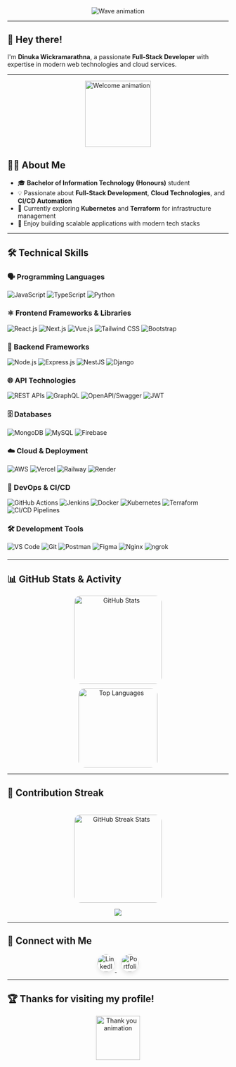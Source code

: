 <div align="center">
  <img src="https://capsule-render.vercel.app/api?type=waving&color=gradient&height=250&section=header&text=Welcome%20to%20My%20Profile!&fontSize=60&fontAlign=50&fontAlignY=50&fontColor=auto&animation=fadeIn&desc=Dinuka%20Wickramarathna%20%7C%20Full-Stack%20Developer&descAlign=50&descAlignY=70" alt="Wave animation" />
</div>


---

## 👋 Hey there!

I'm **Dinuka Wickramarathna**, a passionate **Full-Stack Developer** with expertise in modern web technologies and cloud services.

---

<div align="center">
  <img height="150" src="https://media.giphy.com/media/UpaxNpS4EI7fkBIGag/giphy.gif" alt="Welcome animation" />
</div>

## 👨‍💻 About Me

- 🎓 **Bachelor of Information Technology (Honours)** student  
- 💡 Passionate about **Full-Stack Development**, **Cloud Technologies**, and **CI/CD Automation**
- 🌱 Currently exploring **Kubernetes** and **Terraform** for infrastructure management
- 🚀 Enjoy building scalable applications with modern tech stacks

---

## 🛠️ Technical Skills

### 🗣️ Programming Languages
<div style="margin-bottom: 20px;">
  <img src="https://img.shields.io/badge/JavaScript-F7DF1E?logo=javascript&logoColor=black" alt="JavaScript" />
  <img src="https://img.shields.io/badge/TypeScript-3178C6?logo=typescript&logoColor=white" alt="TypeScript" />
  <img src="https://img.shields.io/badge/Python-3776AB?logo=python&logoColor=white" alt="Python" />
</div>

### ⚛️ Frontend Frameworks & Libraries
<div style="margin-bottom: 20px;">
  <img src="https://img.shields.io/badge/React.js-61DAFB?logo=react&logoColor=black" alt="React.js" />
  <img src="https://img.shields.io/badge/Next.js-000000?logo=next.js&logoColor=white" alt="Next.js" />
  <img src="https://img.shields.io/badge/Vue.js-42B883?logo=vue.js&logoColor=white" alt="Vue.js" />
  <img src="https://img.shields.io/badge/Tailwind%20CSS-06B6D4?logo=tailwind-css&logoColor=white" alt="Tailwind CSS" />
  <img src="https://img.shields.io/badge/Bootstrap-563D7C?logo=bootstrap&logoColor=white" alt="Bootstrap" />
</div>

### 🚀 Backend Frameworks
<div style="margin-bottom: 20px;">
  <img src="https://img.shields.io/badge/Node.js-339933?logo=node.js&logoColor=white" alt="Node.js" />
  <img src="https://img.shields.io/badge/Express.js-000000?logo=express&logoColor=white" alt="Express.js" />
  <img src="https://img.shields.io/badge/NestJS-E0234E?logo=nestjs&logoColor=white" alt="NestJS" />
  <img src="https://img.shields.io/badge/Django-092E20?logo=django&logoColor=white" alt="Django" />
</div>

### 🌐 API Technologies
<div style="margin-bottom: 20px;">
  <img src="https://img.shields.io/badge/REST%20APIs-FF6B6B?logo=rest&logoColor=white" alt="REST APIs" />
  <img src="https://img.shields.io/badge/GraphQL-E535AB?logo=graphql&logoColor=white" alt="GraphQL" />
  <img src="https://img.shields.io/badge/OpenAPI/Swagger-85EA2D?logo=swagger&logoColor=black" alt="OpenAPI/Swagger" />
  <img src="https://img.shields.io/badge/JWT-FF6B35?logo=json-web-tokens&logoColor=white" alt="JWT" />
</div>

### 🗄️ Databases
<div style="margin-bottom: 20px;">
  <img src="https://img.shields.io/badge/MongoDB-47A248?logo=mongodb&logoColor=white" alt="MongoDB" />
  <img src="https://img.shields.io/badge/MySQL-4479A1?logo=mysql&logoColor=white" alt="MySQL" />
  <img src="https://img.shields.io/badge/Firebase-FFCA28?logo=firebase&logoColor=black" alt="Firebase" />
</div>

### ☁️ Cloud & Deployment
<div style="margin-bottom: 20px;">
  <img src="https://img.shields.io/badge/AWS-FF9900?logo=amazon-aws&logoColor=white" alt="AWS" />
  <img src="https://img.shields.io/badge/Vercel-000000?logo=vercel&logoColor=white" alt="Vercel" />
  <img src="https://img.shields.io/badge/Railway-0B0D0E?logo=railway&logoColor=white" alt="Railway" />
  <img src="https://img.shields.io/badge/Render-008080?logo=render&logoColor=white" alt="Render" />
</div>

### 🔧 DevOps & CI/CD
<div style="margin-bottom: 20px;">
  <img src="https://img.shields.io/badge/GitHub%20Actions-2088FF?logo=github-actions&logoColor=white" alt="GitHub Actions" />
  <img src="https://img.shields.io/badge/Jenkins-D33833?logo=jenkins&logoColor=white" alt="Jenkins" />
  <img src="https://img.shields.io/badge/Docker-2496ED?logo=docker&logoColor=white" alt="Docker" />
  <img src="https://img.shields.io/badge/Kubernetes-326CE5?logo=kubernetes&logoColor=white" alt="Kubernetes" />
  <img src="https://img.shields.io/badge/Terraform-7B42BC?logo=terraform&logoColor=white" alt="Terraform" />
  <img src="https://img.shields.io/badge/CI/CD%20Pipelines-00D4AA?logo=gitlab&logoColor=white" alt="CI/CD Pipelines" />
</div>

### 🛠️ Development Tools
<div style="margin-bottom: 20px;">
  <img src="https://img.shields.io/badge/VS%20Code-007ACC?logo=visual-studio-code&logoColor=white" alt="VS Code" />
  <img src="https://img.shields.io/badge/Git-F05032?logo=git&logoColor=white" alt="Git" />
  <img src="https://img.shields.io/badge/Postman-FF6C37?logo=postman&logoColor=white" alt="Postman" />
  <img src="https://img.shields.io/badge/Figma-F24E1E?logo=figma&logoColor=white" alt="Figma" />
  <img src="https://img.shields.io/badge/Nginx-009639?logo=nginx&logoColor=white" alt="Nginx" />
  <img src="https://img.shields.io/badge/ngrok-FF6C37?logo=ngrok&logoColor=white" alt="ngrok" />
</div>

---

## 📊 GitHub Stats & Activity

<div align="center">
  <!-- GitHub Stats -->
  <img 
    src="https://github-readme-stats.vercel.app/api?username=Dinukaawsh&theme=radical&show_icons=true&include_all_commits=true&count_private=true&border_radius=15&hide_border=true" 
    alt="GitHub Stats" 
    height="200" 
    style="border-radius: 15px;" 
  />
</div>

<div align="center">
  <!-- Top Languages -->
  <img 
    src="https://github-readme-stats.vercel.app/api/top-langs?username=Dinukaawsh&theme=radical&layout=compact&langs_count=8&hide_border=true&border_radius=15" 
    alt="Top Languages" 
    height="180" 
    style="border-radius: 15px; margin-top: 10px;" 
  />
</div>




---

## 🌟 Contribution Streak

<div align="center">
  <!-- Fixed GitHub Streak Stats with multiple fallback options -->
  <img 
    src="https://github-readme-streak-stats.herokuapp.com/?user=Dinukaawsh&theme=radical&hide_border=true&fire=FF4081&sideLabels=FFA500" 
    alt="GitHub Streak Stats" 
    height="200" 
    style="border-radius: 15px; margin-top: 20px;" 
    onerror="this.style.display='none'"
  />
</div>

<p align="center">
  <img src="https://github-profile-trophy.vercel.app/?username=Dinukaawsh&theme=radical&no-bg=true&no-frame=true&margin-w=15" />
</p>


---

## 🔗 Connect with Me

<div align="center">
  <a href="https://www.linkedin.com/in/dinuka-ashan-88468b214/" target="_blank">
    <img 
      src="https://img.shields.io/static/v1?message=LinkedIn&logo=linkedin&label=&color=0077B5&logoColor=white&labelColor=&style=for-the-badge" 
      height="40" 
      alt="LinkedIn" 
      style="border-radius: 30px; transition: transform 0.3s ease, box-shadow 0.3s ease; box-shadow: 0 5px 10px rgba(0, 0, 0, 0.1);" 
    />
  </a>
  <a href="https://www.dinukawickramarathana.me/" target="_blank">
    <img 
      src="https://img.shields.io/static/v1?message=Portfolio&logo=vercel&label=&color=000000&logoColor=white&labelColor=&style=for-the-badge" 
      height="40" 
      alt="Portfolio" 
      style="border-radius: 30px; transition: transform 0.3s ease, box-shadow 0.3s ease; box-shadow: 0 5px 10px rgba(0, 0, 0, 0.1); margin-left: 10px;" 
    />
  </a>
</div>

---

## 🏆 Thanks for visiting my profile!



<div align="center">
  <img src="https://media.giphy.com/media/dxn6fRlTIShoeBr69N/giphy.gif" height="100" alt="Thank you animation" />
</div>
